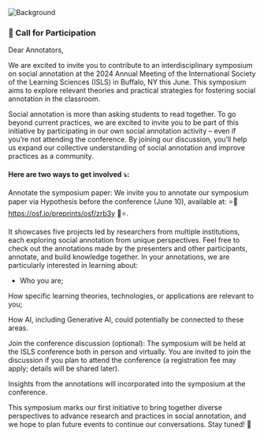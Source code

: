 

<img src="/2025isls-discourse-analysis.github.io/static/assets/img/background.jpeg" class="content-image" alt="Background">

### 🌺 Call for Participation

Dear Annotators,

We are excited to invite you to contribute to an interdisciplinary symposium on social annotation at the 2024 Annual Meeting of the International Society of the Learning Sciences (ISLS) in Buffalo, NY this June. This symposium aims to explore relevant theories and practical strategies for fostering social annotation in the classroom.

Social annotation is more than asking students to read together. To go beyond current practices, we are excited to invite you to be part of this initiative by participating in our own social annotation activity – even if you’re not attending the conference. By joining our discussion, you’ll help us expand our collective understanding of social annotation and improve practices as a community.

#### Here are two ways to get involved ⤵: 

Annotate the symposium paper: We invite you to annotate our symposium paper via Hypothesis before the conference (June 10), available at: ⭐🔗 https://osf.io/preprints/osf/zrb3y 🔗⭐.  

It showcases five projects led by researchers from multiple institutions, each exploring social annotation from unique perspectives. Feel free to check out the annotations made by the   presenters and other participants, annotate, and build knowledge together.  In your annotations, we are particularly interested in learning about:

- Who you are; 

How specific learning theories, technologies, or applications are relevant to you;

How AI, including Generative AI, could potentially be connected to these areas.

Join the conference discussion (optional): The symposium will be held at the ISLS conference both in person and virtually. You are invited to join the discussion if you plan to attend the conference (a registration fee may apply; details will be shared later).

Insights from the annotations will incorporated into the symposium at the conference. 

This symposium marks our first initiative to bring together diverse perspectives to advance research and practices in social annotation, and we hope to plan future events to continue our conversations. Stay tuned! 🎉


